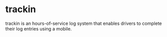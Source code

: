 # trackin
trackin is an hours-of-service log system that enables drivers to complete their log entries using a mobile.
